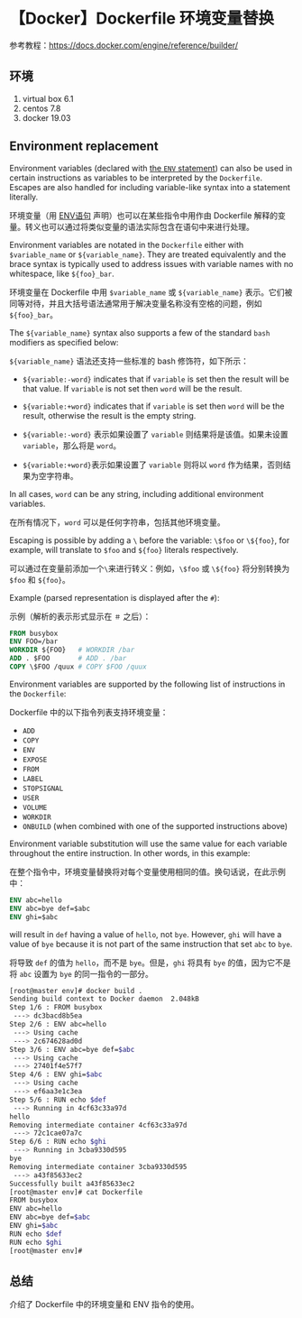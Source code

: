# 【Docker】Dockerfile 环境变量替换

参考教程：https://docs.docker.com/engine/reference/builder/

## 环境

1. virtual box 6.1
2. centos 7.8
3. docker 19.03

## Environment replacement

Environment variables (declared with [the `ENV` statement](https://docs.docker.com/engine/reference/builder/#env)) can also be used in certain instructions as variables to be interpreted by the `Dockerfile`. Escapes are also handled for including variable-like syntax into a statement literally.

环境变量（用 [ENV语句](https://docs.docker.com/engine/reference/builder/#env) 声明）也可以在某些指令中用作由 Dockerfile 解释的变量。转义也可以通过将类似变量的语法实际包含在语句中来进行处理。

Environment variables are notated in the `Dockerfile` either with `$variable_name` or `${variable_name}`. They are treated equivalently and the brace syntax is typically used to address issues with variable names with no whitespace, like `${foo}_bar`.

环境变量在 Dockerfile 中用 `$variable_name` 或 `${variable_name}` 表示。它们被同等对待，并且大括号语法通常用于解决变量名称没有空格的问题，例如 `${foo}_bar`。

The `${variable_name}` syntax also supports a few of the standard `bash` modifiers as specified below:

 `${variable_name}` 语法还支持一些标准的 bash 修饰符，如下所示：

- `${variable:-word}` indicates that if `variable` is set then the result will be that value. If `variable` is not set then `word` will be the result.
- `${variable:+word}` indicates that if `variable` is set then `word` will be the result, otherwise the result is the empty string.

- `${variable:-word}` 表示如果设置了 `variable` 则结果将是该值。如果未设置 `variable`，那么将是 `word`。
- `${variable:+word}`表示如果设置了 `variable` 则将以 `word` 作为结果，否则结果为空字符串。

In all cases, `word` can be any string, including additional environment variables.

在所有情况下，`word` 可以是任何字符串，包括其他环境变量。

Escaping is possible by adding a `\` before the variable: `\$foo` or `\${foo}`, for example, will translate to `$foo` and `${foo}` literals respectively.

可以通过在变量前添加一个`\`来进行转义：例如，`\$foo` 或 `\${foo}` 将分别转换为 `$foo` 和 `${foo}`。

Example (parsed representation is displayed after the `#`):

示例（解析的表示形式显示在 `＃` 之后）：

```Dockerfile
FROM busybox
ENV FOO=/bar
WORKDIR ${FOO}   # WORKDIR /bar
ADD . $FOO       # ADD . /bar
COPY \$FOO /quux # COPY $FOO /quux
```

Environment variables are supported by the following list of instructions in the `Dockerfile`:

Dockerfile 中的以下指令列表支持环境变量：

- `ADD`
- `COPY`
- `ENV`
- `EXPOSE`
- `FROM`
- `LABEL`
- `STOPSIGNAL`
- `USER`
- `VOLUME`
- `WORKDIR`
- `ONBUILD` (when combined with one of the supported instructions above)

Environment variable substitution will use the same value for each variable throughout the entire instruction. In other words, in this example:

在整个指令中，环境变量替换将对每个变量使用相同的值。换句话说，在此示例中：

```Dockerfile
ENV abc=hello
ENV abc=bye def=$abc
ENV ghi=$abc
```

will result in `def` having a value of `hello`, not `bye`. However, `ghi` will have a value of `bye` because it is not part of the same instruction that set `abc` to `bye`.

将导致 `def` 的值为 `hello`，而不是 `bye`。但是，`ghi` 将具有 `bye` 的值，因为它不是将 `abc` 设置为 `bye` 的同一指令的一部分。

```sh
[root@master env]# docker build .
Sending build context to Docker daemon  2.048kB
Step 1/6 : FROM busybox
 ---> dc3bacd8b5ea
Step 2/6 : ENV abc=hello
 ---> Using cache
 ---> 2c674628ad0d
Step 3/6 : ENV abc=bye def=$abc
 ---> Using cache
 ---> 27401f4e57f7
Step 4/6 : ENV ghi=$abc
 ---> Using cache
 ---> ef6aa3e1c3ea
Step 5/6 : RUN echo $def
 ---> Running in 4cf63c33a97d
hello
Removing intermediate container 4cf63c33a97d
 ---> 72c1cae07a7c
Step 6/6 : RUN echo $ghi
 ---> Running in 3cba9330d595
bye
Removing intermediate container 3cba9330d595
 ---> a43f85633ec2
Successfully built a43f85633ec2
[root@master env]# cat Dockerfile
FROM busybox
ENV abc=hello
ENV abc=bye def=$abc
ENV ghi=$abc
RUN echo $def
RUN echo $ghi
[root@master env]#
```

## 总结

介绍了 Dockerfile 中的环境变量和 ENV 指令的使用。
